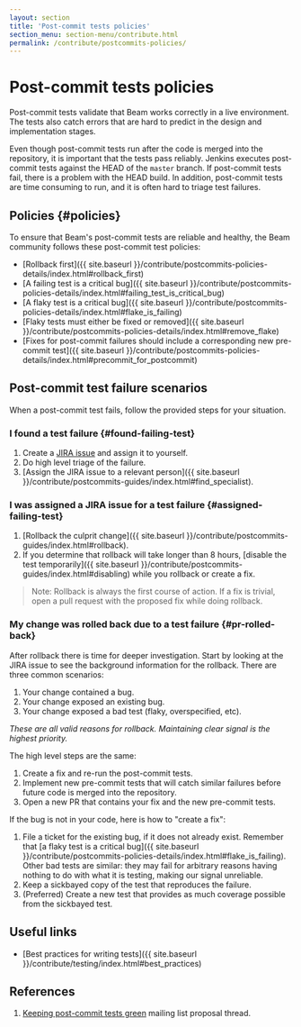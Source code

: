 ```yaml
---
layout: section
title: 'Post-commit tests policies'
section_menu: section-menu/contribute.html
permalink: /contribute/postcommits-policies/
---
```

<!--
Licensed under the Apache License, Version 2.0 (the "License");
you may not use this file except in compliance with the License.
You may obtain a copy of the License at

http://www.apache.org/licenses/LICENSE-2.0

Unless required by applicable law or agreed to in writing, software
distributed under the License is distributed on an "AS IS" BASIS,
WITHOUT WARRANTIES OR CONDITIONS OF ANY KIND, either express or implied.
See the License for the specific language governing permissions and
limitations under the License.
-->

# Post-commit tests policies

Post-commit tests validate that Beam works correctly in a live environment. The
tests also catch errors that are hard to predict in the design and
implementation stages.

Even though post-commit tests run after the code is merged into the repository,
it is important that the tests pass reliably. Jenkins executes post-commit tests
against the HEAD of the `master` branch. If post-commit tests fail, there is a
problem with the HEAD build. In addition, post-commit tests are time consuming
to run, and it is often hard to triage test failures.


## Policies {#policies}

To ensure that Beam's post-commit tests are reliable and healthy, the Beam
community follows these post-commit test policies:

*   [Rollback first]({{ site.baseurl }}/contribute/postcommits-policies-details/index.html#rollback_first)
*   [A failing test is a critical bug]({{ site.baseurl }}/contribute/postcommits-policies-details/index.html#failing_test_is_critical_bug)
*   [A flaky test is a critical bug]({{ site.baseurl }}/contribute/postcommits-policies-details/index.html#flake_is_failing)
*   [Flaky tests must either be fixed or removed]({{ site.baseurl }}/contribute/postcommits-policies-details/index.html#remove_flake)
*   [Fixes for post-commit failures should include a corresponding new pre-commit test]({{ site.baseurl }}/contribute/postcommits-policies-details/index.html#precommit_for_postcommit)


## Post-commit test failure scenarios

When a post-commit test fails, follow the provided steps for your situation.

### I found a test failure {#found-failing-test}

1.  Create a [JIRA issue](https://s.apache.org/beam-test-failure) and assign it to yourself.
1.  Do high level triage of the failure.
1.  [Assign the JIRA issue to a relevant person]({{ site.baseurl }}/contribute/postcommits-guides/index.html#find_specialist).

### I was assigned a JIRA issue for a test failure {#assigned-failing-test}

1.  [Rollback the culprit change]({{ site.baseurl }}/contribute/postcommits-guides/index.html#rollback).
1.  If you determine that rollback will take longer than 8 hours, [disable the
    test temporarily]({{ site.baseurl }}/contribute/postcommits-guides/index.html#disabling) while you rollback or create a
    fix.

> Note: Rollback is always the first course of action. If a fix is trivial,
> open a pull request with the proposed fix while doing rollback.

### My change was rolled back due to a test failure {#pr-rolled-back}

After rollback there is time for deeper investigation. Start by looking at the
JIRA issue to see the background information for the rollback. There are three
common scenarios:

1.  Your change contained a bug.
2.  Your change exposed an existing bug.
3.  Your change exposed a bad test (flaky, overspecified, etc).

_These are all valid reasons for rollback. Maintaining clear signal is the
highest priority._

The high level steps are the same:

1.  Create a fix and re-run the post-commit tests.
2.  Implement new pre-commit tests that will catch similar failures
    before future code is merged into the repository.
3.  Open a new PR that contains your fix and the new pre-commit tests.

If the bug is not in your code, here is how to "create a fix":

1.  File a ticket for the existing bug, if it does not already exist.
    Remember that
    [a flaky test is a critical bug]({{ site.baseurl }}/contribute/postcommits-policies-details/index.html#flake_is_failing). Other
    bad tests are similar: they may fail for arbitrary reasons having nothing
    to do with what it is testing, making our signal unreliable.
2.  Keep a sickbayed copy of the test that reproduces the failure.
3.  (Preferred) Create a new test that provides as much coverage possible from
    the sickbayed test.

## Useful links

*   [Best practices for writing tests]({{ site.baseurl }}/contribute/testing/index.html#best_practices)

## References

1.  [Keeping post-commit tests green](https://lists.apache.org/thread.html/3bb4aa777751da2e2d7e22666aa6a2e18ae31891cb09d91718b75e74@%3Cdev.beam.apache.org%3E)
    mailing list proposal thread.
